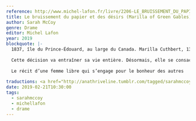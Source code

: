 ```yaml
---
reference: http://www.michel-lafon.fr/livre/2206-LE_BRUISSEMENT_DU_PAPIER_ET_DES_DESIRS.html
title: Le bruissement du papier et des désirs (Marilla of Green Gables)
author: Sarah McCoy
genre: Drame
editor: Michel Lafon
year: 2019
blockquote: |-
  1837, île du Prince-Édouard, au large du Canada. Marilla Cuthbert, 13 ans, mène une vie tranquille dans le cadre enchanteur de la campagne, avec ses parents et son frère aîné, Matthew. À la mort brutale de sa mère adorée, Marilla se jure de veiller toujours sur son père et son frère.
  
  Cette décision va entraîner sa vie entière. Désormais, elle se consacrera aux autres. Sacrifiant son amour pour John Blythe, elle décide de se battre auprès des plus démunis, les orphelins en particulier. Visionnaire, elle se révolte contre les mœurs de son temps et rejoint les rangs d’anciens esclaves affranchis afin que soit abolie la traite des Noirs. Mais ce combat pour la liberté a un prix : l’hostilité croissante de l’ordre établi. Chaque jour qui passe fait courir à Marilla un danger sans cesse plus grand.
  
  Le récit d’une femme libre qui s’engage pour le bonheur des autres
  
traductions: <a href="http://anathriveline.tumblr.com/tagged/sarahmccoy">Sarah McCoy</a>
date: 2019-02-21T10:30:00
tags:
  - sarahmccoy
  - michellafon
  - drame
---
```

